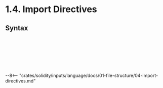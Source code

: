 <!-- This file is generated automatically by infrastructure scripts. Please don't edit by hand. -->

# 1.4. Import Directives

## Syntax

```{ .ebnf #ImportDirective }

```

<pre ebnf-snippet="ImportDirective" style="display: none;"><a href="#ImportDirective"><span class="k">ImportDirective</span></a><span class="o"> = </span><span class="cm">(* import_keyword: *)</span><span class="o"> </span><a href="../08-keywords#ImportKeyword"><span class="k">IMPORT_KEYWORD</span></a><br /><span class="o">                  </span><span class="cm">(* clause: *)</span><span class="o"> </span><a href="#ImportClause"><span class="k">ImportClause</span></a><br /><span class="o">                  </span><span class="cm">(* semicolon: *)</span><span class="o"> </span><a href="../09-punctuation#Semicolon"><span class="k">SEMICOLON</span></a><span class="o">;</span></pre>

```{ .ebnf #ImportClause }

```

<pre ebnf-snippet="ImportClause" style="display: none;"><a href="#ImportClause"><span class="k">ImportClause</span></a><span class="o"> = </span><span class="cm">(* variant: *)</span><span class="o"> </span><a href="#PathImport"><span class="k">PathImport</span></a><br /><span class="o">             | </span><span class="cm">(* variant: *)</span><span class="o"> </span><a href="#NamedImport"><span class="k">NamedImport</span></a><br /><span class="o">             | </span><span class="cm">(* variant: *)</span><span class="o"> </span><a href="#ImportDeconstruction"><span class="k">ImportDeconstruction</span></a><span class="o">;</span></pre>

```{ .ebnf #PathImport }

```

<pre ebnf-snippet="PathImport" style="display: none;"><a href="#PathImport"><span class="k">PathImport</span></a><span class="o"> = </span><span class="cm">(* path: *)</span><span class="o"> </span><a href="../../05-expressions/05-strings#StringLiteral"><span class="k">StringLiteral</span></a><br /><span class="o">             </span><span class="cm">(* alias: *)</span><span class="o"> </span><a href="#ImportAlias"><span class="k">ImportAlias</span></a><span class="o">?</span><span class="o">;</span></pre>

```{ .ebnf #NamedImport }

```

<pre ebnf-snippet="NamedImport" style="display: none;"><a href="#NamedImport"><span class="k">NamedImport</span></a><span class="o"> = </span><span class="cm">(* asterisk: *)</span><span class="o"> </span><a href="../09-punctuation#Asterisk"><span class="k">ASTERISK</span></a><br /><span class="o">              </span><span class="cm">(* alias: *)</span><span class="o"> </span><a href="#ImportAlias"><span class="k">ImportAlias</span></a><br /><span class="o">              </span><span class="cm">(* from_keyword: *)</span><span class="o"> </span><a href="../08-keywords#FromKeyword"><span class="k">FROM_KEYWORD</span></a><br /><span class="o">              </span><span class="cm">(* path: *)</span><span class="o"> </span><a href="../../05-expressions/05-strings#StringLiteral"><span class="k">StringLiteral</span></a><span class="o">;</span></pre>

```{ .ebnf #ImportDeconstruction }

```

<pre ebnf-snippet="ImportDeconstruction" style="display: none;"><a href="#ImportDeconstruction"><span class="k">ImportDeconstruction</span></a><span class="o"> = </span><span class="cm">(* open_brace: *)</span><span class="o"> </span><a href="../09-punctuation#OpenBrace"><span class="k">OPEN_BRACE</span></a><br /><span class="o">                       </span><span class="cm">(* symbols: *)</span><span class="o"> </span><a href="#ImportDeconstructionSymbols"><span class="k">ImportDeconstructionSymbols</span></a><br /><span class="o">                       </span><span class="cm">(* close_brace: *)</span><span class="o"> </span><a href="../09-punctuation#CloseBrace"><span class="k">CLOSE_BRACE</span></a><br /><span class="o">                       </span><span class="cm">(* from_keyword: *)</span><span class="o"> </span><a href="../08-keywords#FromKeyword"><span class="k">FROM_KEYWORD</span></a><br /><span class="o">                       </span><span class="cm">(* path: *)</span><span class="o"> </span><a href="../../05-expressions/05-strings#StringLiteral"><span class="k">StringLiteral</span></a><span class="o">;</span></pre>

```{ .ebnf #ImportDeconstructionSymbols }

```

<pre ebnf-snippet="ImportDeconstructionSymbols" style="display: none;"><a href="#ImportDeconstructionSymbols"><span class="k">ImportDeconstructionSymbols</span></a><span class="o"> = </span><a href="#ImportDeconstructionSymbol"><span class="k">ImportDeconstructionSymbol</span></a><span class="o"> </span><span class="o">(</span><a href="../09-punctuation#Comma"><span class="k">COMMA</span></a><span class="o"> </span><a href="#ImportDeconstructionSymbol"><span class="k">ImportDeconstructionSymbol</span></a><span class="o">)</span><span class="o">*</span><span class="o">;</span></pre>

```{ .ebnf #ImportDeconstructionSymbol }

```

<pre ebnf-snippet="ImportDeconstructionSymbol" style="display: none;"><a href="#ImportDeconstructionSymbol"><span class="k">ImportDeconstructionSymbol</span></a><span class="o"> = </span><span class="cm">(* name: *)</span><span class="o"> </span><a href="../../05-expressions/06-identifiers#Identifier"><span class="k">IDENTIFIER</span></a><br /><span class="o">                             </span><span class="cm">(* alias: *)</span><span class="o"> </span><a href="#ImportAlias"><span class="k">ImportAlias</span></a><span class="o">?</span><span class="o">;</span></pre>

```{ .ebnf #ImportAlias }

```

<pre ebnf-snippet="ImportAlias" style="display: none;"><a href="#ImportAlias"><span class="k">ImportAlias</span></a><span class="o"> = </span><span class="cm">(* as_keyword: *)</span><span class="o"> </span><a href="../08-keywords#AsKeyword"><span class="k">AS_KEYWORD</span></a><br /><span class="o">              </span><span class="cm">(* identifier: *)</span><span class="o"> </span><a href="../../05-expressions/06-identifiers#Identifier"><span class="k">IDENTIFIER</span></a><span class="o">;</span></pre>

--8<-- "crates/solidity/inputs/language/docs/01-file-structure/04-import-directives.md"
